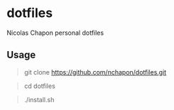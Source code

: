 # dotfiles


Nicolas Chapon personal dotfiles


## Usage

> git clone https://github.com/nchapon/dotfiles.git

> cd dotfiles

> ./install.sh
